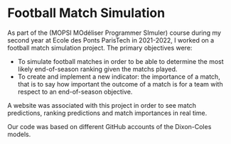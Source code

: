 # Football Match Simulation
As part of the (MOPSI MOdéliser Programmer SImuler) course during my second year at Ecole des Ponts ParisTech in 2021-2022, I worked on a football match simulation project. 
The primary objectives were:
- To simulate football matches in order to be able to determine the most likely end-of-season ranking given the matchs played.
- To create and implement a new indicator: the importance of a match, that is to say how important the outcome of a match is for a team with respect to an end-of-season objective.

A website was associated with this project in order to see match predictions, ranking predictions and match importances in real time. 

Our code was based on different GitHub accounts of the Dixon-Coles models.
